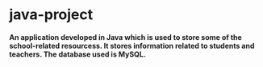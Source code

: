 # java-project
#### An application developed in Java which is used to store some of the school-related resourcess. It stores information related to students and teachers. The database used is MySQL.
